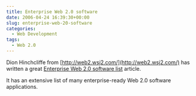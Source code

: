 ```yaml
---
title: Enterprise Web 2.0 software
date: 2006-04-24 16:39:30+00:00
slug: enterprise-web-20-software
categories:
  - Web Development
tags:
  - Web 2.0
---
```


Dion Hinchcliffe from [http://web2.wsj2.com/](http://web2.wsj2.com/) has written a great [Enterprise Web 2.0 software list](http://www.zdnet.com/blog/hinchcliffe/running-a-business-on-web-based-software/31) article.

It has an extensive list of many enterprise-ready Web 2.0 software applications.
